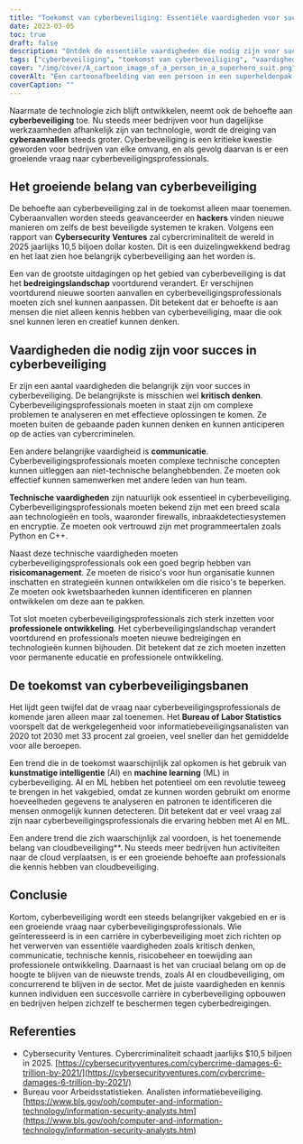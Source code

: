 ```yaml
---
title: "Toekomst van cyberbeveiliging: Essentiële vaardigheden voor succes"
date: 2023-03-05
toc: true
draft: false
description: "Ontdek de essentiële vaardigheden die nodig zijn voor succes op het steeds veranderende gebied van cyberbeveiliging en leer meer over het groeiende belang van cyberbeveiliging in de technologische industrie."
tags: ["cyberbeveiliging", "toekomst van cyberbeveiliging", "vaardigheden voor succes", "kritisch denken", "communicatie", "technische vaardigheden", "risicobeheer", "professionele ontwikkeling", "AI in cyberbeveiliging", "cloudbeveiliging", "cyberbedreigingen", "cybercriminaliteit", "informatiebeveiliging", "cyberbeveiligingsprofessionals", "gegevensprivacy", "technologie", "digitale veiligheid", "cyberdefensie", "cyberaanvallen", "IT-beveiliging"]
cover: "/img/cover/A_cartoon_image_of_a_person_in_a_superhero_suit.png"
coverAlt: "Een cartoonafbeelding van een persoon in een superheldenpak die een schild vasthoudt met het woord Cybersecurity erop, met een stadsgezicht en computerschermen op de achtergrond."
coverCaption: ""
---
```


Naarmate de technologie zich blijft ontwikkelen, neemt ook de behoefte aan **cyberbeveiliging** toe. Nu steeds meer bedrijven voor hun dagelijkse werkzaamheden afhankelijk zijn van technologie, wordt de dreiging van **cyberaanvallen** steeds groter. Cyberbeveiliging is een kritieke kwestie geworden voor bedrijven van elke omvang, en als gevolg daarvan is er een groeiende vraag naar cyberbeveiligingsprofessionals.

## Het groeiende belang van cyberbeveiliging

De behoefte aan cyberbeveiliging zal in de toekomst alleen maar toenemen. Cyberaanvallen worden steeds geavanceerder en **hackers** vinden nieuwe manieren om zelfs de best beveiligde systemen te kraken. Volgens een rapport van **Cybersecurity Ventures** zal cybercriminaliteit de wereld in 2025 jaarlijks 10,5 biljoen dollar kosten. Dit is een duizelingwekkend bedrag en het laat zien hoe belangrijk cyberbeveiliging aan het worden is.

Een van de grootste uitdagingen op het gebied van cyberbeveiliging is dat het **bedreigingslandschap** voortdurend verandert. Er verschijnen voortdurend nieuwe soorten aanvallen en cyberbeveiligingsprofessionals moeten zich snel kunnen aanpassen. Dit betekent dat er behoefte is aan mensen die niet alleen kennis hebben van cyberbeveiliging, maar die ook snel kunnen leren en creatief kunnen denken.

## Vaardigheden die nodig zijn voor succes in cyberbeveiliging

Er zijn een aantal vaardigheden die belangrijk zijn voor succes in cyberbeveiliging. De belangrijkste is misschien wel **kritisch denken**. Cyberbeveiligingsprofessionals moeten in staat zijn om complexe problemen te analyseren en met effectieve oplossingen te komen. Ze moeten buiten de gebaande paden kunnen denken en kunnen anticiperen op de acties van cybercriminelen.

Een andere belangrijke vaardigheid is **communicatie**. Cyberbeveiligingsprofessionals moeten complexe technische concepten kunnen uitleggen aan niet-technische belanghebbenden. Ze moeten ook effectief kunnen samenwerken met andere leden van hun team.

**Technische vaardigheden** zijn natuurlijk ook essentieel in cyberbeveiliging. Cyberbeveiligingsprofessionals moeten bekend zijn met een breed scala aan technologieën en tools, waaronder firewalls, inbraakdetectiesystemen en encryptie. Ze moeten ook vertrouwd zijn met programmeertalen zoals Python en C++.

Naast deze technische vaardigheden moeten cyberbeveiligingsprofessionals ook een goed begrip hebben van **risicomanagement**. Ze moeten de risico's voor hun organisatie kunnen inschatten en strategieën kunnen ontwikkelen om die risico's te beperken. Ze moeten ook kwetsbaarheden kunnen identificeren en plannen ontwikkelen om deze aan te pakken.

Tot slot moeten cyberbeveiligingsprofessionals zich sterk inzetten voor **professionele ontwikkeling**. Het cyberbeveiligingslandschap verandert voortdurend en professionals moeten nieuwe bedreigingen en technologieën kunnen bijhouden. Dit betekent dat ze zich moeten inzetten voor permanente educatie en professionele ontwikkeling.

## De toekomst van cyberbeveiligingsbanen

Het lijdt geen twijfel dat de vraag naar cyberbeveiligingsprofessionals de komende jaren alleen maar zal toenemen. Het **Bureau of Labor Statistics** voorspelt dat de werkgelegenheid voor informatiebeveiligingsanalisten van 2020 tot 2030 met 33 procent zal groeien, veel sneller dan het gemiddelde voor alle beroepen.

Een trend die in de toekomst waarschijnlijk zal opkomen is het gebruik van **kunstmatige intelligentie** (AI) en **machine learning** (ML) in cyberbeveiliging. AI en ML hebben het potentieel om een revolutie teweeg te brengen in het vakgebied, omdat ze kunnen worden gebruikt om enorme hoeveelheden gegevens te analyseren en patronen te identificeren die mensen onmogelijk kunnen detecteren. Dit betekent dat er veel vraag zal zijn naar cyberbeveiligingsprofessionals die ervaring hebben met AI en ML.

Een andere trend die zich waarschijnlijk zal voordoen, is het toenemende belang van cloudbeveiliging**. Nu steeds meer bedrijven hun activiteiten naar de cloud verplaatsen, is er een groeiende behoefte aan professionals die kennis hebben van cloudbeveiliging.

## Conclusie

Kortom, cyberbeveiliging wordt een steeds belangrijker vakgebied en er is een groeiende vraag naar cyberbeveiligingsprofessionals. Wie geïnteresseerd is in een carrière in cyberbeveiliging moet zich richten op het verwerven van essentiële vaardigheden zoals kritisch denken, communicatie, technische kennis, risicobeheer en toewijding aan professionele ontwikkeling. Daarnaast is het van cruciaal belang om op de hoogte te blijven van de nieuwste trends, zoals AI en cloudbeveiliging, om concurrerend te blijven in de sector. Met de juiste vaardigheden en kennis kunnen individuen een succesvolle carrière in cyberbeveiliging opbouwen en bedrijven helpen zichzelf te beschermen tegen cyberbedreigingen.

## Referenties

- Cybersecurity Ventures. Cybercriminaliteit schaadt jaarlijks $10,5 biljoen in 2025. [https://cybersecurityventures.com/cybercrime-damages-6-trillion-by-2021/](https://cybersecurityventures.com/cybercrime-damages-6-trillion-by-2021/)
- Bureau voor Arbeidsstatistieken. Analisten informatiebeveiliging. [https://www.bls.gov/ooh/computer-and-information-technology/information-security-analysts.htm](https://www.bls.gov/ooh/computer-and-information-technology/information-security-analysts.htm)
